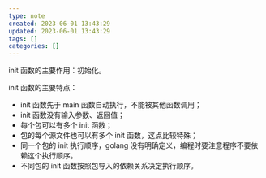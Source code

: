 ```yaml
---
type: note
created: 2023-06-01 13:43:29
updated: 2023-06-01 13:43:29
tags: []
categories: []
---
```


init 函数的主要作用：初始化。

init 函数的主要特点：

- init 函数先于 main 函数自动执行，不能被其他函数调用；
- init 函数没有输入参数、返回值；
- 每个包可以有多个 init 函数；
- 包的每个源文件也可以有多个 init 函数，这点比较特殊；
- 同一个包的 init 执行顺序，golang 没有明确定义，编程时要注意程序不要依赖这个执行顺序。
- 不同包的 init 函数按照包导入的依赖关系决定执行顺序。

